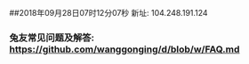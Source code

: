 ##2018年09月28日07时12分07秒 新址: 104.248.191.124
### 兔友常见问题及解答: https://github.com/wanggonging/d/blob/w/FAQ.md

